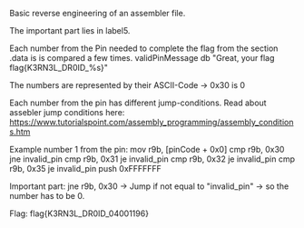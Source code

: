 Basic reverse engineering of an assembler file.

The important part lies in label5.

Each number from the Pin needed to complete the flag from the section .data is is compared a few times.
validPinMessage db "Great, your flag flag{K3RN3L_DR0ID_%s}"

The numbers are represented by their ASCII-Code -> 0x30 is 0

Each number from the pin has different jump-conditions. 
Read about assebler jump conditions here:
https://www.tutorialspoint.com/assembly_programming/assembly_conditions.htm

Example number 1 from the pin:
mov r9b, [pinCode + 0x0]
    cmp r9b, 0x30
    jne invalid_pin
    cmp r9b, 0x31
    je invalid_pin
    cmp r9b, 0x32
    je invalid_pin
    cmp r9b, 0x35
    je invalid_pin
    push 0xFFFFFFF

Important part: jne r9b, 0x30 -> Jump if not equal to "invalid_pin" -> so the number has to be 0.

Flag: flag{K3RN3L_DR0ID_04001196}